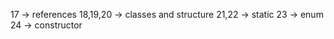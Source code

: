 17 			-> references
18,19,20 	-> classes and structure
21,22 		-> static
23			-> enum
24 			-> constructor
